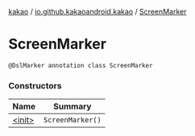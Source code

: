 [kakao](../../index.md) / [io.github.kakaoandroid.kakao](../index.md) / [ScreenMarker](./index.md)

# ScreenMarker

`@DslMarker annotation class ScreenMarker`

### Constructors

| Name | Summary |
|---|---|
| [&lt;init&gt;](-init-.md) | `ScreenMarker()` |
